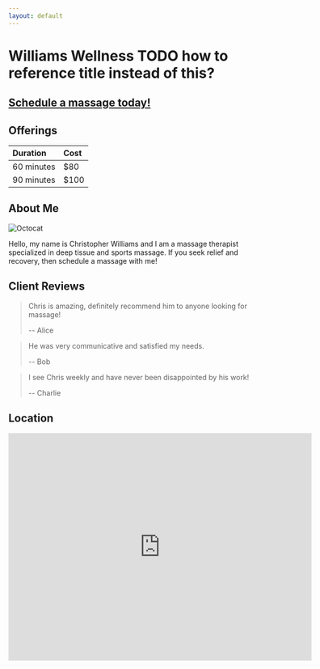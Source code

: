 ```yaml
---
layout: default
---
```


# Williams Wellness TODO how to reference title instead of this?

## [Schedule a massage today!](https://www.massagebook.com/dashboard#/business/18490779/dashboard)

## Offerings

| Duration   | Cost |
|:-----------|:-----|
| 60 minutes | $80  |
| 90 minutes | $100 |

## About Me

![Octocat](https://github.githubassets.com/images/icons/emoji/octocat.png)

Hello, my name is Christopher Williams and I am a massage therapist specialized in deep tissue and sports massage. If you seek relief and recovery, then schedule a massage with me!

## Client Reviews

> Chris is amazing, definitely recommend him to anyone looking for massage!
>
> -- Alice

> He was very communicative and satisfied my needs.
>
> -- Bob

> I see Chris weekly and have never been disappointed by his work!
>
> -- Charlie

## Location

<iframe src="https://www.google.com/maps/embed?pb=!1m18!1m12!1m3!1d3055.1004269004916!2d-105.26203518484195!3d40.028537179412155!2m3!1f0!2f0!3f0!3m2!1i1024!2i768!4f13.1!3m3!1m2!1s0x876bee79570a0751%3A0xf89da8600055d099!2s2998%20Shady%20Hollow%20W%2C%20Boulder%2C%20CO%2080304!5e0!3m2!1sen!2sus!4v1665188297017!5m2!1sen!2sus" width="600" height="450" style="border:0;" allowfullscreen="" loading="lazy" referrerpolicy="no-referrer-when-downgrade"></iframe>
